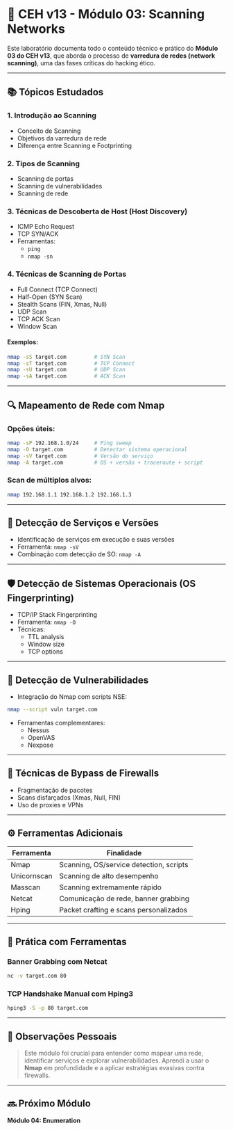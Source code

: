 # 📡 CEH v13 - Módulo 03: Scanning Networks

Este laboratório documenta todo o conteúdo técnico e prático do **Módulo 03 do CEH v13**, que aborda o processo de **varredura de redes (network scanning)**, uma das fases críticas do hacking ético.

---

## 📚 Tópicos Estudados

### 1. Introdução ao Scanning

- Conceito de Scanning
- Objetivos da varredura de rede
- Diferença entre Scanning e Footprinting

### 2. Tipos de Scanning

- Scanning de portas
- Scanning de vulnerabilidades
- Scanning de rede

### 3. Técnicas de Descoberta de Host (Host Discovery)

- ICMP Echo Request
- TCP SYN/ACK
- Ferramentas:
  - `ping`
  - `nmap -sn`

### 4. Técnicas de Scanning de Portas

- Full Connect (TCP Connect)
- Half-Open (SYN Scan)
- Stealth Scans (FIN, Xmas, Null)
- UDP Scan
- TCP ACK Scan
- Window Scan

#### Exemplos:

```bash
nmap -sS target.com         # SYN Scan
nmap -sT target.com         # TCP Connect
nmap -sU target.com         # UDP Scan
nmap -sA target.com         # ACK Scan
```

---

## 🔍 Mapeamento de Rede com Nmap

### Opções úteis:

```bash
nmap -sP 192.168.1.0/24     # Ping sweep
nmap -O target.com          # Detectar sistema operacional
nmap -sV target.com         # Versão do serviço
nmap -A target.com          # OS + versão + traceroute + script
```

### Scan de múltiplos alvos:

```bash
nmap 192.168.1.1 192.168.1.2 192.168.1.3
```

---

## 🔐 Detecção de Serviços e Versões

- Identificação de serviços em execução e suas versões
- Ferramenta: `nmap -sV`
- Combinação com detecção de SO: `nmap -A`

---

## 🛡️ Detecção de Sistemas Operacionais (OS Fingerprinting)

- TCP/IP Stack Fingerprinting
- Ferramenta: `nmap -O`
- Técnicas:
  - TTL analysis
  - Window size
  - TCP options

---

## 🧪 Detecção de Vulnerabilidades

- Integração do Nmap com scripts NSE:

```bash
nmap --script vuln target.com
```

- Ferramentas complementares:
  - Nessus
  - OpenVAS
  - Nexpose

---

## 🔬 Técnicas de Bypass de Firewalls

- Fragmentação de pacotes
- Scans disfarçados (Xmas, Null, FIN)
- Uso de proxies e VPNs

---

## ⚙️ Ferramentas Adicionais

| Ferramenta  | Finalidade                              |
| ----------- | --------------------------------------- |
| Nmap        | Scanning, OS/service detection, scripts |
| Unicornscan | Scanning de alto desempenho             |
| Masscan     | Scanning extremamente rápido            |
| Netcat      | Comunicação de rede, banner grabbing    |
| Hping       | Packet crafting e scans personalizados  |

---

## 💪 Prática com Ferramentas

### Banner Grabbing com Netcat

```bash
nc -v target.com 80
```

### TCP Handshake Manual com Hping3

```bash
hping3 -S -p 80 target.com
```

---

## 🧠 Observações Pessoais

> Este módulo foi crucial para entender como mapear uma rede, identificar serviços e explorar vulnerabilidades. Aprendi a usar o **Nmap** em profundidade e a aplicar estratégias evasivas contra firewalls.

---

## 🔜 Próximo Módulo

**Módulo 04: Enumeration**

